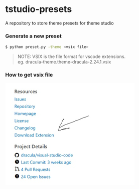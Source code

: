 # tstudio-presets
A repository to store theme presets for theme studio


### Generate a new preset
```bash
$ python preset.py -theme <vsix file>
```
> NOTE: VSIX is the file format for vscode extensions.  
> eg. dracula-theme.theme-dracula-2.24.1.vsix

### How to get vsix file
![How to get vsix](./tstudio-preset-how-to.jpeg)